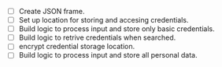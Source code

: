 - [ ] Create JSON frame.
- [ ] Set up location for storing and accesing credentials.
- [ ] Build logic to process input and store only basic credentials.
- [ ] Build logic to retrive credentials when searched.
- [ ] encrypt credential storage location.
- [ ] Build logic to process input and store all personal data.
